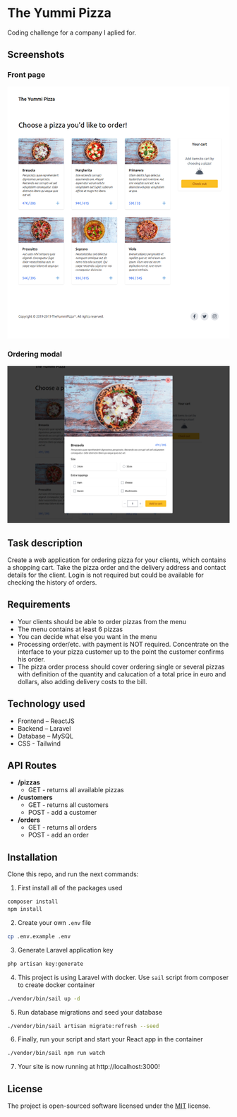 # The Yummi Pizza

Coding challenge for a company I aplied for.

## Screenshots

### Front page

![Screenshot of front page](public/images/screenshot_frontpage.png)

### Ordering modal

![Screenshot of front page](public/images/screenshot_modal.png)

## Task description

Create a web application for ordering pizza for your clients, which contains a
shopping cart. Take the pizza order and the delivery address and contact details
for the client. Login is not required but could be available for checking the
history of orders.

## Requirements

- Your clients should be able to order pizzas from the menu
- The menu contains at least 6 pizzas
- You can decide what else you want in the menu
- Processing order/etc. with payment is NOT required. Concentrate on the
  interface to your pizza customer up to the point the customer confirms his
  order.
- The pizza order process should cover ordering single or several pizzas with
  definition of the quantity and calucation of a total price in euro and
  dollars, also adding delivery costs to the bill.

## Technology used

- Frontend – ReactJS
- Backend – Laravel
- Database – MySQL
- CSS - Tailwind

## API Routes

- **/pizzas**
  - GET - returns all available pizzas
- **/customers**
  - GET - returns all customers
  - POST - add a customer
- **/orders**
  - GET - returns all orders
  - POST - add an order

## Installation

Clone this repo, and run the next commands:

1. First install all of the packages used

```bash
composer install
npm install
```

2. Create your own `.env` file

```bash
cp .env.example .env
```

3. Generate Laravel application key

```bash
php artisan key:generate
```

4. This project is using Laravel with docker. Use `sail` script from composer to
   create docker container

```bash
./vendor/bin/sail up -d
```

5. Run database migrations and seed your database

```bash
./vendor/bin/sail artisan migrate:refresh --seed
```

6. Finally, run your script and start your React app in the container

```bash
./vendor/bin/sail npm run watch
```

7. Your site is now running at http://localhost:3000!

## License

The project is open-sourced software licensed under the [MIT](./LICENSE) license.
